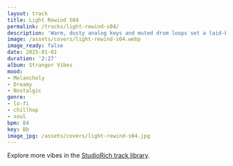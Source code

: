 ```yaml
---
layout: track
title: Light Rewind S04
permalink: /tracks/light-rewind-s04/
description: 'Warm, dusty analog keys and muted drum loops set a laid-back lo-fi groove. Vinyl crackle and subtle tape warble weave beneath mellow guitar riffs and lush synth pads, while soulful electric piano enriches the texture. A hazy blend of nostalgia that bends lo-fi through classical poise, rock grit, and country warmth.'
image: /assets/covers/light-rewind-s04.webp
image_ready: false
date: 2025-01-01
duration: '2:27'
album: Stranger Vibes
mood:
- Melancholy
- Dreamy
- Nostalgic
genre:
- lo-fi
- chillhop
- soul
bpm: 84
key: Bb
image_jpg: /assets/covers/light-rewind-s04.jpg
---
```


Explore more vibes in the [StudioRich track library](/tracks/).
